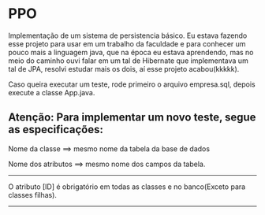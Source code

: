 PPO
===================
Implementação de um sistema de persistencia básico. Eu estava fazendo esse projeto para usar em um trabalho da faculdade e para 
conhecer um pouco mais a linguagem java, que na época eu estava aprendendo, mas no meio do caminho ouvi falar em um tal de Hibernate que implementava um tal de JPA, resolvi estudar mais os dois, aí esse projeto acabou(kkkkk).



Caso queira executar um teste, rode primeiro o arquivo empresa.sql, depois execute a classe App.java.
  

Atenção:
  Para implementar um novo teste, segue as especificações:
  -----------------------------------------------------------
  Nome da classe ==> mesmo nome da tabela da base de dados
  
  Nome dos atributos ==> mesmo nome dos campos da tabela.
  
  -----
  O atributo [ID] é obrigatório em todas as classes e no banco(Exceto para classes filhas).
  
--------------------------------------------------------------




